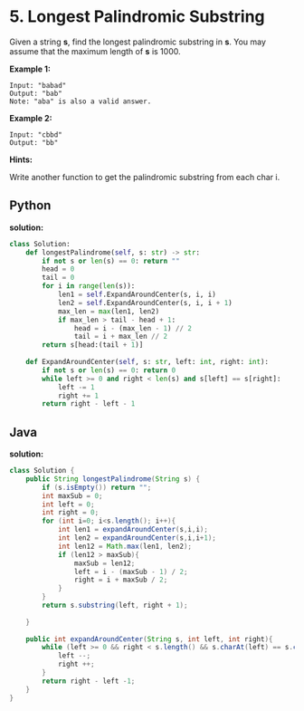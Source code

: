 # 5. Longest Palindromic Substring

Given a string **s**, find the longest palindromic substring in **s**. You may assume that the maximum length of **s** is 1000.

**Example 1:**
```
Input: "babad"
Output: "bab"
Note: "aba" is also a valid answer.
```
**Example 2:**
```
Input: "cbbd"
Output: "bb"
```
**Hints:**

Write another function to get the palindromic substring from each char i.

## Python

**solution:**
```py
class Solution:
    def longestPalindrome(self, s: str) -> str:
        if not s or len(s) == 0: return ""
        head = 0
        tail = 0
        for i in range(len(s)):
            len1 = self.ExpandAroundCenter(s, i, i)
            len2 = self.ExpandAroundCenter(s, i, i + 1)
            max_len = max(len1, len2)
            if max_len > tail - head + 1:
                head = i - (max_len - 1) // 2
                tail = i + max_len // 2
        return s[head:(tail + 1)]
        
    def ExpandAroundCenter(self, s: str, left: int, right: int):
        if not s or len(s) == 0: return 0
        while left >= 0 and right < len(s) and s[left] == s[right]:
            left -= 1
            right += 1
        return right - left - 1
```

## Java

**solution:**
```java
class Solution {
    public String longestPalindrome(String s) {
        if (s.isEmpty()) return "";
        int maxSub = 0;
        int left = 0;
        int right = 0;
        for (int i=0; i<s.length(); i++){
            int len1 = expandAroundCenter(s,i,i);
            int len2 = expandAroundCenter(s,i,i+1);
            int len12 = Math.max(len1, len2);
            if (len12 > maxSub){
                maxSub = len12;
                left = i - (maxSub - 1) / 2;
                right = i + maxSub / 2;
            }
        }
        return s.substring(left, right + 1);
        
    }
    
    public int expandAroundCenter(String s, int left, int right){
        while (left >= 0 && right < s.length() && s.charAt(left) == s.charAt(right)){
            left --;
            right ++;
        }
        return right - left -1;
    }
}
```
